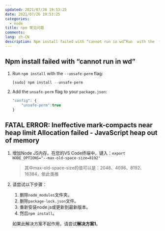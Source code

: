 ```yaml
---
updated: 2021/07/26 19:53:25
date: 2021/07/26 19:53:25
categories: 
  - node
title: npm 常见问题
comments: 
lang: zh-CN
description: Npm install failed with “cannot run in wd”Run  with the  flag Add the  flag to your  FATAL ERROR  Ineffective mark-compacts near heap limit Allocation failed - JavaScript heap out of memory
---
```


## Npm install failed with “cannot run in wd”

1. Run `npm install` with the `--unsafe-perm` flag:

   ```js
   [sudo] npm install --unsafe-perm
   ```

2. Add the `unsafe-perm` flag to your `package.json`:

   ```js
   "config": {
       "unsafe-perm":true
   }
   ```

## FATAL ERROR: Ineffective mark-compacts near heap limit Allocation failed - JavaScript heap out of memory

1. 增加Node JS内存。在您的VS Code终端中，键入：`export NODE_OPTIONS="--max-old-space-size=8192"`

   > 其中max-old-space-size的值可以是：2048、4096、8192、16384，依此类推

2. 请尝试以下步骤：

   1. 删除`node_modules`文件夹。
   2. 删除`package-lock.json`文件。
   3. 重新安装node.js或更新到最新版本。
   4. 然后`npm install`。

   如果此解决方案不起作用，请尝试**解决方案1**。





